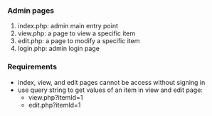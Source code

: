 ### Admin pages
1. index.php: admin main entry point
2. view.php: a page to view a specific item
3. edit.php: a page to modify a specific item
4. login.php: admin login page

### Requirements
- index, view, and edit pages cannot be access without signing in
- use query string to get values of an item in view and edit page:
  - view.php?itemId=1
  - edit.php?itemId=1
  
